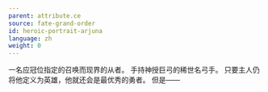```yaml
---
parent: attribute.ce
source: fate-grand-order
id: heroic-portrait-arjuna
language: zh
weight: 0
---
```


一名应冠位指定的召唤而现界的从者。
手持神授巨弓的稀世名弓手。
只要主人仍将他定义为英雄，他就还会是最优秀的勇者。
但是——
